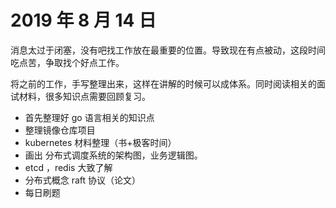 # 2019 年 8 月 14 日

消息太过于闭塞，没有吧找工作放在最重要的位置。导致现在有点被动，这段时间吃点苦，争取找个好点工作。

将之前的工作，手写整理出来，这样在讲解的时候可以成体系。同时阅读相关的面试材料，很多知识点需要回顾复习。

- 首先整理好 go 语言相关的知识点
- 整理镜像仓库项目
- kubernetes 材料整理（书+极客时间）
- 画出 分布式调度系统的架构图，业务逻辑图。
- etcd ，redis 大致了解
- 分布式概念 raft 协议（论文）
- 每日刷题